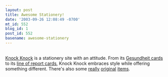 ```yaml
---
layout: post
title: Awesome Stationery!
date: '2003-09-26 12:08:49 -0700'
mt_id: 552
blog_id: 1
post_id: 552
basename: awesome-stationery
---
```

<br /><a href="http://www.knockknock.biz/">Knock Knock</a> is a stationery site with an attitude. From its <a href="http://www.knockknock.biz/commerce/product_info.php?cPath=22_27&amp;products_id=81">Gesundheit cards</a> to its <a href="http://www.knockknock.biz/commerce/index.php?cPath=22_30">line of report cards</a>, Knock Knock embraces style while offering something different. There's also some <a href="http://www.knockknock.biz/commerce/product_info.php?products_id=47">really</a> <a href="http://www.knockknock.biz/commerce/product_info.php?products_id=50">original</a> <a href="http://www.knockknock.biz/commerce/product_info.php?products_id=48">items</a>.<br /><br /><br />
